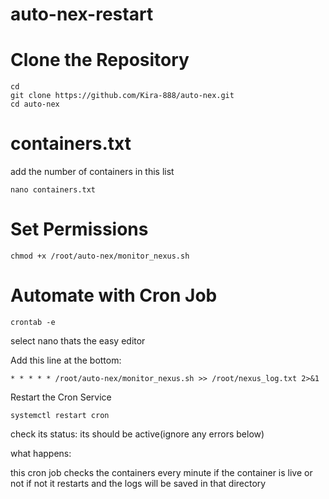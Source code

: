 # auto-nex-restart

# Clone the Repository
```
cd
git clone https://github.com/Kira-888/auto-nex.git
cd auto-nex
```
# containers.txt

add the number of containers in this list
```
nano containers.txt
```
# Set Permissions

```
chmod +x /root/auto-nex/monitor_nexus.sh
```

# Automate with Cron Job

```
crontab -e
```
select nano thats the easy editor

Add this line at the bottom:
```
* * * * * /root/auto-nex/monitor_nexus.sh >> /root/nexus_log.txt 2>&1
```
Restart the Cron Service

```
systemctl restart cron
```
check its status: its should be active(ignore any errors below)

what happens:

this cron job checks the containers every minute if the container is live or not
if not it restarts and the logs will be saved in that directory

